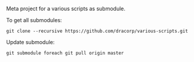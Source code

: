 Meta project for a various scripts as submodule.

To get all submodules:

`git clone --recursive https://github.com/dracorp/various-scripts.git`

Update submodule:

`git submodule foreach git pull origin master`

